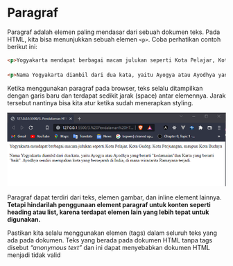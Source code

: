 # Paragraf
Paragraf adalah elemen paling mendasar dari sebuah dokumen teks. Pada HTML, kita bisa menunjukkan sebuah elemen ```<p>```. Coba perhatikan contoh berikut ini:

```html
<p>Yogyakarta mendapat berbagai macam julukan seperti Kota Pelajar, Kota Gudeg, Kota Perjuangan, maupun Kota Budaya</p>

<p>Nama Yogyakarta diambil dari dua kata, yaitu Ayogya atau Ayodhya yang berarti "kedamaian"dan Karta yang berarti "baik". Ayodhya sendiri merupakan kota yang bersejarah di India, di mana wiracarita Ramayana terjadi.</p>
```

Ketika menggunakan paragraf pada browser, teks selalu ditampilkan dengan garis baru dan terdapat sedikit jarak (space) antar elemennya. Jarak tersebut nantinya bisa kita atur ketika sudah menerapkan styling.

<p align="center">
  <img src="https://github.com/adyuta447/learn-html-css/blob/main/3.%20Pendalaman%20HTML/img/2022-03-06_20-42.png" alt="screenshot">
</p>


Paragraf dapat terdiri dari teks, elemen gambar, dan inline element lainnya. <b>Tetapi hindarilah penggunaan element paragraf untuk konten seperti heading atau list, karena terdapat elemen lain yang lebih tepat untuk digunakan. </b>

Pastikan kita selalu menggunakan elemen (tags) dalam seluruh teks yang ada pada dokumen. Teks yang berada pada dokumen HTML tanpa tags disebut <i>“anonymous text”</i> dan ini dapat menyebabkan dokumen HTML menjadi tidak valid
